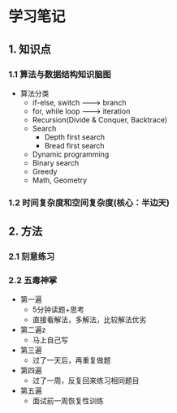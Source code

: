 # 学习笔记
## 1. 知识点
### 1.1 算法与数据结构知识脑图
- 算法分类
    - if-else, switch ---> branch 
    - for, while loop ---> iteration 
    - Recursion(Divide & Conquer, Backtrace)
    - Search 
        - Depth first search
        - Bread first search 
    - Dynamic programming
    - Binary search 
    - Greedy
    - Math, Geometry
### 1.2 时间复杂度和空间复杂度(核心：半边天)
## 2. 方法
### 2.1 刻意练习
### 2.2 五毒神掌
- 第一遍
    - 5分钟读题+思考 
    - 直接看解法，多解法，比较解法优劣
- 第二遍z
    - 马上自己写
- 第三遍
    - 过了一天后，再重复做题
- 第四遍
    - 过了一周，反复回来练习相同题目
- 第五遍
    - 面试前一周恢复性训练